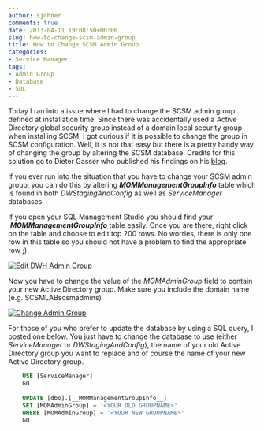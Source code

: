```yaml
---
author: sjohner
comments: true
date: 2013-04-11 19:08:50+00:00
slug: how-to-change-scsm-admin-group
title: How to Change SCSM Admin Group
categories:
- Service Manager
tags:
- Admin Group
- Database
- SQL
---
```


Today I ran into a issue where I had to change the SCSM admin group defined at installation time. Since there was accidentally used a Active Directory global security group instead of a domain local security group when installing SCSM, I got curious if it is possible to change the group in SCSM configuration. Well, it is not that easy but there is a pretty handy way of changing the group by altering the SCSM database. Credits for this solution go to Dieter Gasser who published his findings on his [blog](http://blog.dietergasser.com/2012/05/30/scsm-2012-upgrade-group-is-not-a-valid-active-directory-group-or-user/).

If you ever run into the situation that you have to change your SCSM admin group, you can do this by altering ___MOMManagementGroupInfo___ table which is found in both _DWStagingAndConfig_ as well as _ServiceManager_ databases.

If you open your SQL Management Studio you should find your  ___MOMManagementGroupInfo___ table easily. Once you are there, right click on the table and choose to edit top 200 rows. No worries, there is only one row in this table so you should not have a problem to find the appropriate row ;)

[![Edit DWH Admin Group](/images/editdwhadmingroup.png)](/images/editdwhadmingroup.png)

Now you have to change the value of the _MOMAdminGroup_ field to contain your new Active Directory group. Make sure you include the domain name (e.g. SCSMLABscsmadmins)

[![Change Admin Group](/images/changeadmingroup.png?w=560)](/images/changeadmingroup.png)

For those of you who prefer to update the database by using a SQL query, I posted one below. You just have to change the database to use (either _ServiceManager_ or _DWStagingAndConfig_), the name of your old Active Directory group you want to replace and of course the name of your new Active Directory group.

```sql
    USE [ServiceManager]
    GO
    
    UPDATE [dbo].[__MOMManagementGroupInfo__]
    SET [MOMAdminGroup] = '<YOUR OLD GROUPNAME>'
    WHERE [MOMAdminGroup] = '<YOUR NEW GROUPNAME>'
    GO
```